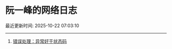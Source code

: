 # 阮一峰的网络日志

最近更新时间: 2025-10-22 07:03:10

--- 
1. [错误处理：异常好于状态码](http://www.ruanyifeng.com/blog/2025/10/exception.html) 
